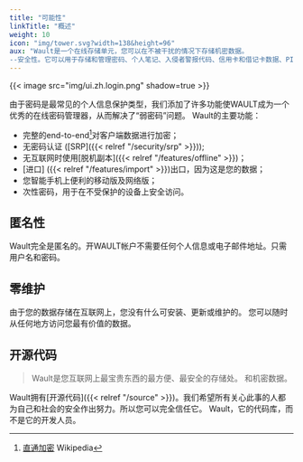```yaml
---
title: "可能性"
linkTitle: "概述"
weight: 10
icon: "img/tower.svg?width=138&height=96"
aux: "Wault是一个在线存储单元，您可以在不被干扰的情况下存储机密数据。
--安全性。它可以用于存储和管理密码、个人笔记、入侵者警报代码、信用卡和借记卡数据、PIN代码和程序密钥。"
---
```


{{< image src="img/ui.zh.login.png" shadow=true >}}

由于密码是最常见的个人信息保护类型，我们添加了许多功能使WAULT成为一个优秀的在线密码管理器，从而解决了“弱密码”问题。
Wault的主要功能：

- 完整的end-to-end[^1]对客户端数据进行加密；
- 无密码认证 ([SRP]({{< relref "/security/srp" >}}));
- 无互联网时使用[脱机副本]({{< relref "/features/offline" >}})；
- [进口] ({{< relref "/features/import" >}})出口，因为这是您的数据；
- 您智能手机上便利的移动版及网络版；
- 次性密码，用于在不受保护的设备上安全访问。

## 匿名性
Wault完全是匿名的。开WAULT帐户不需要任何个人信息或电子邮件地址。只需用户名和密码。

## 零维护
由于您的数据存储在互联网上，您没有什么可安装、更新或维护的。
您可以随时从任何地方访问您最有价值的数据。

## 开源代码
> Wault是您互联网上最宝贵东西的最方便、最安全的存储处。
> 和机密数据。

Wault拥有[开源代码]({{< relref "/source" >}})。我们希望所有关心此事的人都为自己和社会的安全作出努力。所以您可以完全信任它。
Wault，它的代码库，而不是它的开发人员。

[^1]: [直通加密](https://zh.wikipedia.org/wiki/端到端加密) Wikipedia
